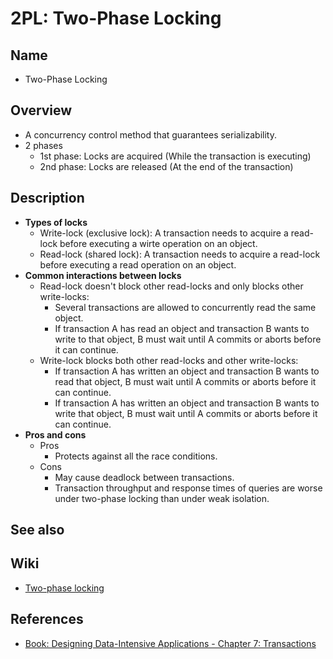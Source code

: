 # 2PL: Two-Phase Locking

## Name
- Two-Phase Locking

## Overview
- A concurrency control method that guarantees serializability.
- 2 phases
   - 1st phase: Locks are acquired (While the transaction is executing)
   - 2nd phase: Locks are released (At the end of the transaction)

## Description
- **Types of locks**
   - Write-lock (exclusive lock): A transaction needs to acquire a read-lock before executing a wirte operation on an object.
   - Read-lock (shared lock): A transaction needs to acquire a read-lock before executing a read operation on an object.
- **Common interactions between locks**
   - Read-lock doesn't block other read-locks and only blocks other write-locks:
      - Several transactions are allowed to concurrently read the same object.
      - If transaction A has read an object and transaction B wants to write to that object, B must wait until A commits or aborts before it can continue.
   - Write-lock blocks both other read-locks and other write-locks:
      - If transaction A has written an object and transaction B wants to read that object, B must wait until A commits or aborts before it can continue.
      - If transaction A has written an object and transaction B wants to write that object, B must wait until A commits or aborts before it can continue.
- **Pros and cons**
   - Pros
      - Protects against all the race conditions.
   - Cons
      - May cause deadlock between transactions.
      - Transaction throughput and response times of queries are worse under two-phase locking than under weak isolation.


## See also

## Wiki
- [Two-phase locking](https://en.wikipedia.org/wiki/Two-phase_locking)

## References
- [Book: Designing Data-Intensive Applications - Chapter 7: Transactions](https://docs.google.com/document/d/1Tdf0UQRKcqGrslOfsdmzUhpslkbSvi4BTwYcojH2G8A/edit?usp=sharing)
